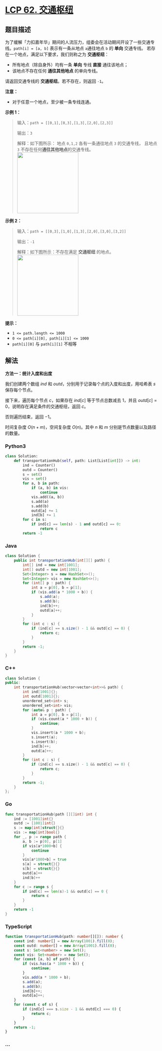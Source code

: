 # [LCP 62. 交通枢纽](https://leetcode.cn/problems/D9PW8w)

## 题目描述

<!-- 这里写题目描述 -->

为了缓解「力扣嘉年华」期间的人流压力，组委会在活动期间开设了一些交通专线。`path[i] = [a, b]` 表示有一条从地点 `a`通往地点 `b` 的 **单向** 交通专线。
若存在一个地点，满足以下要求，我们则称之为 **交通枢纽**：

-   所有地点（除自身外）均有一条 **单向** 专线 **直接** 通往该地点；
-   该地点不存在任何 **通往其他地点** 的单向专线。

请返回交通专线的 **交通枢纽**。若不存在，则返回 `-1`。

**注意：**

-   对于任意一个地点，至少被一条专线连通。

**示例 1：**

> 输入：`path = [[0,1],[0,3],[1,3],[2,0],[2,3]]`
>
> 输出：`3`
>
> 解释：如下图所示：
> 地点 `0,1,2` 各有一条通往地点 `3` 的交通专线，
> 且地点 `3` 不存在任何**通往其他地点**的交通专线。
> <br><img alt="" src="https://fastly.jsdelivr.net/gh/doocs/leetcode@main/lcp/LCP%2062.%20%E4%BA%A4%E9%80%9A%E6%9E%A2%E7%BA%BD/images/1663902572-yOlUCr-image.png" style="width: 200px;" />

**示例 2：**

> 输入：`path = [[0,3],[1,0],[1,3],[2,0],[3,0],[3,2]]`
>
> 输出：`-1`
>
> 解释：如下图所示：不存在满足 **交通枢纽** 的地点。
> <br><img alt="" src="https://fastly.jsdelivr.net/gh/doocs/leetcode@main/lcp/LCP%2062.%20%E4%BA%A4%E9%80%9A%E6%9E%A2%E7%BA%BD/images/1663902595-McsEkY-image.png" style="width: 200px;" />

**提示：**

-   `1 <= path.length <= 1000`
-   `0 <= path[i][0], path[i][1] <= 1000`
-   `path[i][0]` 与 `path[i][1]` 不相等

## 解法

<!-- 这里可写通用的实现逻辑 -->

**方法一：统计入度和出度**

我们创建两个数组 $ind$ 和 $outd$，分别用于记录每个点的入度和出度，用哈希表 $s$ 保存每个节点。

接下来，遍历每个节点 $c$，如果存在 $ind[c]$ 等于节点总数减去 $1$，并且 $outd[c]=0$，说明存在满足条件的交通枢纽，返回 $c$。

否则遍历结束，返回 $-1$。

时间复杂度 $O(n + m)$，空间复杂度 $O(n)$。其中 $n$ 和 $m$ 分别是节点数量以及路径的数量。

<!-- tabs:start -->

### **Python3**

<!-- 这里可写当前语言的特殊实现逻辑 -->

```python
class Solution:
    def transportationHub(self, path: List[List[int]]) -> int:
        ind = Counter()
        outd = Counter()
        s = set()
        vis = set()
        for a, b in path:
            if (a, b) in vis:
                continue
            vis.add((a, b))
            s.add(a)
            s.add(b)
            outd[a] += 1
            ind[b] += 1
        for c in s:
            if ind[c] == len(s) - 1 and outd[c] == 0:
                return c
        return -1
```

### **Java**

<!-- 这里可写当前语言的特殊实现逻辑 -->

```java
class Solution {
    public int transportationHub(int[][] path) {
        int[] ind = new int[1001];
        int[] outd = new int[1001];
        Set<Integer> s = new HashSet<>();
        Set<Integer> vis = new HashSet<>();
        for (int[] p : path) {
            int a = p[0], b = p[1];
            if (vis.add(a * 1000 + b)) {
                s.add(a);
                s.add(b);
                ind[b]++;
                outd[a]++;
            }
        }
        for (int c : s) {
            if (ind[c] == s.size() - 1 && outd[c] == 0) {
                return c;
            }
        }
        return -1;
    }
}
```

### **C++**

```cpp
class Solution {
public:
    int transportationHub(vector<vector<int>>& path) {
        int ind[1001]{};
        int outd[1001]{};
        unordered_set<int> s;
        unordered_set<int> vis;
        for (auto& p : path) {
            int a = p[0], b = p[1];
            if (vis.count(a * 1000 + b)) {
                continue;
            }
            vis.insert(a * 1000 + b);
            s.insert(a);
            s.insert(b);
            ind[b]++;
            outd[a]++;
        }
        for (int c : s) {
            if (ind[c] == s.size() - 1 && outd[c] == 0) {
                return c;
            }
        }
        return -1;
    }
};
```

### **Go**

```go
func transportationHub(path [][]int) int {
	ind := [1001]int{}
	outd := [1001]int{}
	s := map[int]struct{}{}
	vis := map[int]bool{}
	for _, p := range path {
		a, b := p[0], p[1]
		if vis[a*1000+b] {
			continue
		}
		vis[a*1000+b] = true
		s[a] = struct{}{}
		s[b] = struct{}{}
		outd[a]++
		ind[b]++
	}
	for c := range s {
		if ind[c] == len(s)-1 && outd[c] == 0 {
			return c
		}
	}
	return -1
}
```

### **TypeScript**

```ts
function transportationHub(path: number[][]): number {
    const ind: number[] = new Array(1001).fill(0);
    const outd: number[] = new Array(1001).fill(0);
    const s: Set<number> = new Set();
    const vis: Set<number> = new Set();
    for (const [a, b] of path) {
        if (vis.has(a * 1000 + b)) {
            continue;
        }
        vis.add(a * 1000 + b);
        s.add(a);
        s.add(b);
        ind[b]++;
        outd[a]++;
    }
    for (const c of s) {
        if (ind[c] === s.size - 1 && outd[c] === 0) {
            return c;
        }
    }
    return -1;
}
```

### **...**

```

```

<!-- tabs:end -->
